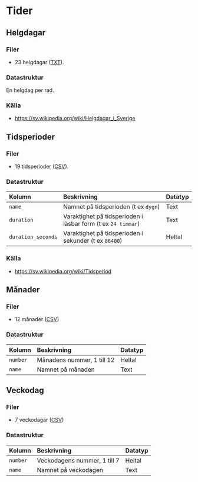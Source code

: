 # Tider

## Helgdagar

### Filer

- 23 helgdagar ([TXT](helgdagar.txt)).

### Datastruktur

En helgdag per rad.

### Källa

- https://sv.wikipedia.org/wiki/Helgdagar_i_Sverige

## Tidsperioder

### Filer

- 19 tidsperioder ([CSV](tidsperioder.csv)).

### Datastruktur

Kolumn | Beskrivning | Datatyp
:------- | :----------  | :----------
`name` | Namnet på tidsperioden (t ex `dygn`) | Text
`duration` | Varaktighet på tidsperioden i läsbar form (t ex `24 timmar`) | Text
`duration_seconds` | Varaktighet på tidsperioden i sekunder (t ex `86400`) | Heltal

### Källa

- https://sv.wikipedia.org/wiki/Tidsperiod

## Månader

### Filer

- 12 månader ([CSV](manader.csv))

### Datastruktur

Kolumn | Beskrivning | Datatyp
:------- | :----------  | :----------
`number` | Månadens nummer, 1 till 12 | Heltal
`name` | Namnet på månaden | Text

## Veckodag

### Filer

- 7 veckodagar ([CSV](veckodag.csv))

### Datastruktur

Kolumn | Beskrivning | Datatyp
:------- | :----------  | :----------
`number` | Veckodagens nummer, 1 till 7 | Heltal
`name` | Namnet på veckodagen | Text
